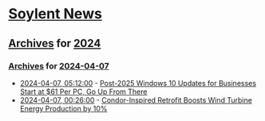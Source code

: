 # [Soylent News](../../../README.md)

## [Archives](../../index.md) for [2024](../index.md)

### [Archives](../../index.md) for [2024-04-07](index.md)

* [2024-04-07, 05:12:00](https://soylentnews.org/article.pl?sid=24/04/05/178232&from=rss) - [Post-2025 Windows 10 Updates for Businesses Start at $61 Per PC, Go Up From There](https://soylentnews.org/article.pl?sid=24/04/05/178232&from=rss)
* [2024-04-07, 00:26:00](https://soylentnews.org/article.pl?sid=24/04/04/1747216&from=rss) - [Condor-Inspired Retrofit Boosts Wind Turbine Energy Production by 10%](https://soylentnews.org/article.pl?sid=24/04/04/1747216&from=rss)
